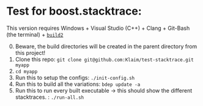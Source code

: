 
# Test for boost.stacktrace:

This version requires Windows + Visual Studio (C++) + Clang + Git-Bash (the terminal) + [`build2`](https://build2.org)

0. Beware, the build directories will be created in the parent directory from this project!
1. Clone this repo: `git clone git@github.com:Klaim/test-stacktrace.git myapp`
2. `cd myapp`
3. Run this to setup the configs: `./init-config.sh`
4. Run this to build all the variations: `bdep update -a`
5. Run this to run every built executable -> this should show the different stacktraces. : `./run-all.sh`

